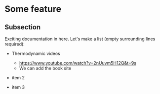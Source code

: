 # Some feature

## Subsection

Exciting documentation in here.
Let's make a list (empty surrounding lines required):

- Thermodynamic videos

  - https://www.youtube.com/watch?v=2nUuvm5H12Q&t=9s
  - We can add the book site

- item 2
- item 3
